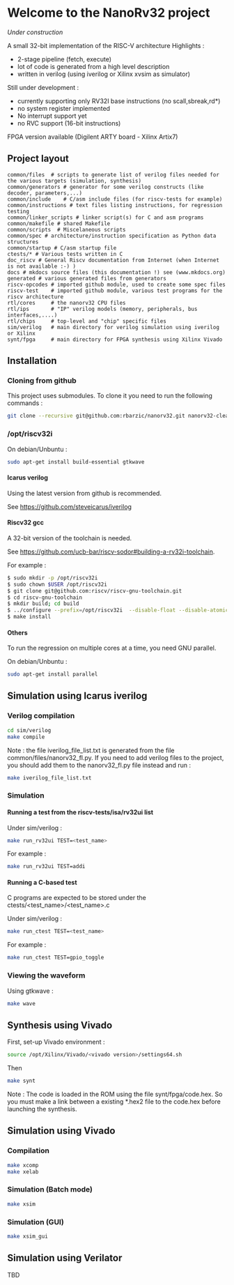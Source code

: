 # Welcome to the NanoRv32  project

_Under construction_

A small 32-bit implementation of the RISC-V architecture
Highlights :

- 2-stage pipeline (fetch, execute)
- lot of code is generated from a high level description
- written in verilog (using iverilog or Xilinx xvsim as simulator)

Still under development :
  - currently supporting only RV32I base instructions (no scall,sbreak,rd*)
  - no system register implemented
  - No interrupt support yet
  - no RVC support (16-bit instructions)

FPGA version available (Digilent ARTY board - Xilinx Artix7)



## Project layout


    common/files  # scripts to generate list of verilog files needed for the various targets (simulation, synthesis)
    common/generators # generator for some verilog constructs (like decoder, parameters,...)
    common/include    # C/asm include files (for riscv-tests for example)
    common/instructions # text files listing instructions, for regression testing
    common/linker_scripts # linker script(s) for C and asm programs
    common/makefile # shared Makefile
    common/scripts  # Miscelaneous scripts
    common/spec # architecture/instruction specification as Python data structures
    common/startup # C/asm startup file
    ctests/* # Various tests written in C
    doc_riscv # General Riscv documentation from Internet (when Internet is not available :-) )
    docs # mkdocs source files (this documentation !) see (www.mkdocs.org)
    generated # various generated files from generators
    riscv-opcodes # imported github module, used to create some spec files
    riscv-test    # imported github module, various test programs for the riscv architecture
    rtl/cores     # the nanorv32 CPU files
    rtl/ips       # "IP" verilog models (memory, peripherals, bus interfaces,....)
    rtl/chips     # top-level and "chip" specific files
    sim/verilog   # main directory for verilog simulation using iverilog or Xilinx
    synt/fpga     # main directory for FPGA synthesis using Xilinx Vivado




## Installation

### Cloning from github

This project uses submodules. To clone it you need to run the following commands :

```bash
git clone --recursive git@github.com:rbarzic/nanorv32.git nanorv32-clean
```

### /opt/riscv32i

On debian/Unbuntu :

```bash
sudo apt-get install build-essential gtkwave
```



#### Icarus verilog

Using  the latest version from github is recommended.

See https://github.com/steveicarus/iverilog

#### Riscv32 gcc

A 32-bit version of the toolchain is needed.

See https://github.com/ucb-bar/riscv-sodor#building-a-rv32i-toolchain.

For example :

```bash
$ sudo mkdir -p /opt/riscv32i
$ sudo chown $USER /opt/riscv32i
$ git clone git@github.com:riscv/riscv-gnu-toolchain.git
$ cd riscv-gnu-toolchain
$ mkdir build; cd build
$ ../configure --prefix=/opt/riscv32i  --disable-float --disable-atomic --with-xlen=32 --with-arch=I
$ make install
```



#### Others

To run the regression on multiple cores at a time, you need GNU parallel.

On debian/Unbuntu :

```bash
sudo apt-get install parallel
```


## Simulation  using Icarus iverilog

### Verilog compilation
```bash
cd sim/verilog
make compile
```

Note : the file iverilog_file_list.txt is generated from the file common/files/nanorv32_fl.py.
If you need to add verilog files to the project, you should add them to the nanorv32_fl.py file instead and run :

```bash
make iverilog_file_list.txt
```

### Simulation

#### Running a test from the riscv-tests/isa/rv32ui list

Under sim/verilog :

```bash
make run_rv32ui TEST=<test_name>

```

For example :

```bash
make run_rv32ui TEST=addi
```


#### Running a C-based test

C programs are expected to be stored under the ctests/<test_name>/<test_name>.c

Under sim/verilog :

```bash
make run_ctest TEST=<test_name>

```

For example :

```bash
make run_ctest TEST=gpio_toggle
```

### Viewing the waveform


Using gtkwave :

```bash
make wave
```


## Synthesis using Vivado

First, set-up Vivado environment :
```bash
source /opt/Xilinx/Vivado/<vivado version>/settings64.sh
```

Then

```bash
make synt
```

Note : The code is loaded in the ROM using the file
synt/fpga/code.hex. So you must make a link between a existing *.hex2 file to
the code.hex before launching the synthesis.





## Simulation  using Vivado


### Compilation

```bash
make xcomp
make xelab
```
### Simulation (Batch mode)

```bash
make xsim
```

### Simulation (GUI)

```bash
make xsim_gui
```





## Simulation  using Verilator

TBD
